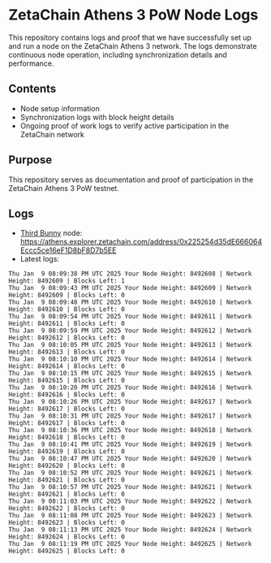 # ZetaChain Athens 3 PoW Node Logs
This repository contains logs and proof that we have successfully set up and run a node on the ZetaChain Athens 3 network. The logs demonstrate continuous node operation, including synchronization details and performance.

## Contents
- Node setup information
- Synchronization logs with block height details
- Ongoing proof of work logs to verify active participation in the ZetaChain network

## Purpose
This repository serves as documentation and proof of participation in the ZetaChain Athens 3 PoW testnet.

## Logs

- [Third Bunny](https://thirdbunny.xyz/) node: https://athens.explorer.zetachain.com/address/0x225254d35dE666064Eccc5ce16eF1D8bF8D7b5EE
- Latest logs:
```
Thu Jan  9 08:09:38 PM UTC 2025 Your Node Height: 8492608 | Network Height: 8492609 | Blocks Left: 1
Thu Jan  9 08:09:43 PM UTC 2025 Your Node Height: 8492609 | Network Height: 8492609 | Blocks Left: 0
Thu Jan  9 08:09:48 PM UTC 2025 Your Node Height: 8492610 | Network Height: 8492610 | Blocks Left: 0
Thu Jan  9 08:09:54 PM UTC 2025 Your Node Height: 8492611 | Network Height: 8492611 | Blocks Left: 0
Thu Jan  9 08:09:59 PM UTC 2025 Your Node Height: 8492612 | Network Height: 8492612 | Blocks Left: 0
Thu Jan  9 08:10:05 PM UTC 2025 Your Node Height: 8492613 | Network Height: 8492613 | Blocks Left: 0
Thu Jan  9 08:10:10 PM UTC 2025 Your Node Height: 8492614 | Network Height: 8492614 | Blocks Left: 0
Thu Jan  9 08:10:15 PM UTC 2025 Your Node Height: 8492615 | Network Height: 8492615 | Blocks Left: 0
Thu Jan  9 08:10:20 PM UTC 2025 Your Node Height: 8492616 | Network Height: 8492616 | Blocks Left: 0
Thu Jan  9 08:10:26 PM UTC 2025 Your Node Height: 8492617 | Network Height: 8492617 | Blocks Left: 0
Thu Jan  9 08:10:31 PM UTC 2025 Your Node Height: 8492617 | Network Height: 8492617 | Blocks Left: 0
Thu Jan  9 08:10:36 PM UTC 2025 Your Node Height: 8492618 | Network Height: 8492618 | Blocks Left: 0
Thu Jan  9 08:10:41 PM UTC 2025 Your Node Height: 8492619 | Network Height: 8492619 | Blocks Left: 0
Thu Jan  9 08:10:47 PM UTC 2025 Your Node Height: 8492620 | Network Height: 8492620 | Blocks Left: 0
Thu Jan  9 08:10:52 PM UTC 2025 Your Node Height: 8492621 | Network Height: 8492621 | Blocks Left: 0
Thu Jan  9 08:10:57 PM UTC 2025 Your Node Height: 8492621 | Network Height: 8492621 | Blocks Left: 0
Thu Jan  9 08:11:03 PM UTC 2025 Your Node Height: 8492622 | Network Height: 8492622 | Blocks Left: 0
Thu Jan  9 08:11:08 PM UTC 2025 Your Node Height: 8492623 | Network Height: 8492623 | Blocks Left: 0
Thu Jan  9 08:11:13 PM UTC 2025 Your Node Height: 8492624 | Network Height: 8492624 | Blocks Left: 0
Thu Jan  9 08:11:19 PM UTC 2025 Your Node Height: 8492625 | Network Height: 8492625 | Blocks Left: 0
```
